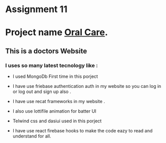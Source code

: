 # Assignment 11

# Project name [Oral Care](https://assignment-11-28008.web.app/).

## This is a doctors Website

### I uses so many latest tecnology like :


* I used MongoDb First time in this porject 

* I have use friebase authentication auth in my website so you can log in or log out and sign up also .

*  I have use recat frameworks in my website .


* I also use lottifile animation for batter UI

* Telwind css and dasiui used in this porject

*  I have use react firebase hooks to make the code eazy to read and understand for all.






